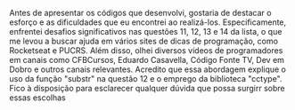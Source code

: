 Antes de apresentar os códigos que desenvolvi, gostaria de destacar o esforço e as dificuldades 
que eu encontrei ao realizá-los. Especificamente, enfrentei desafios significativos nas questões 11, 
12, 13 e 14 da lista, o que me levou a buscar ajuda em vários sites de dicas de programação, 
como Rocketseat e PUCRS. Além disso, olhei diversos vídeos de programadores em canais 
como CFBCursos, Eduardo Casavella, Código Fonte TV, Dev em Dobro e outros canais 
relevantes. Acredito que essa abordagem explique o uso da função "substr" na questão 12 e o 
emprego da biblioteca "cctype". Fico à disposição para esclarecer qualquer dúvida que possa 
surgirr sobre essas escolhas
